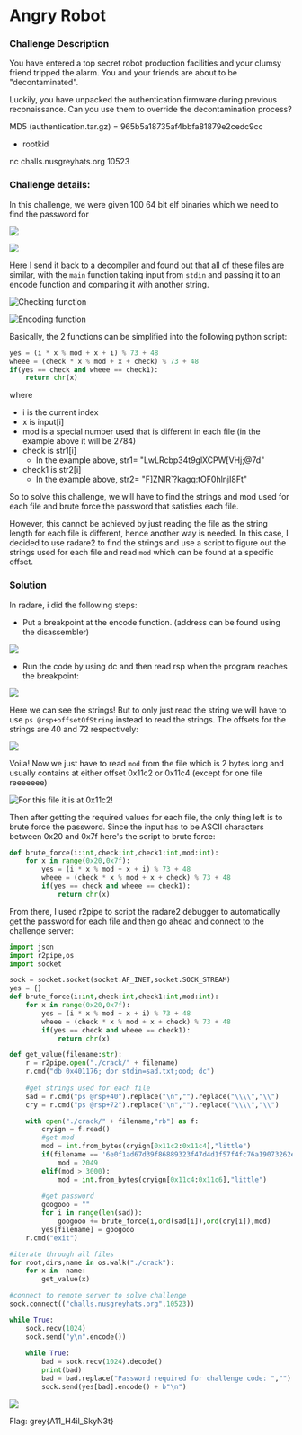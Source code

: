 # Angry Robot

### Challenge Description

You have entered a top secret robot production facilities and your clumsy friend tripped the alarm. You and your friends are about to be "decontaminated".

Luckily, you have unpacked the authentication firmware during previous reconaissance. Can you use them to override the decontamination process?



MD5 (authentication.tar.gz) = 965b5a18735af4bbfa81879e2cedc9cc

* rootkid

nc challs.nusgreyhats.org 10523

### Challenge details:

In this challenge, we were given 100 64 bit elf binaries which we need to find the password for&#x20;

![](<../../.gitbook/assets/image (18) (1) (1).png>)

![](<../../.gitbook/assets/image (12) (1) (1).png>)

Here I send it back to a decompiler and found out that all of these files are similar, with the `main` function taking input from `stdin` and passing it to an encode function and comparing it with another string.&#x20;

![Checking function](<../../.gitbook/assets/image (1) (1).png>)

![Encoding function](<../../.gitbook/assets/image (8) (1) (1).png>)

Basically, the 2 functions can be simplified into the following python script:

```python
yes = (i * x % mod + x + i) % 73 + 48
wheee = (check * x % mod + x + check) % 73 + 48
if(yes == check and wheee == check1):
    return chr(x)
```

where

* i is the current index
* x is input\[i]
* mod is a special number used that is different in each file (in the example above it will be 2784)
* check is str1\[i]&#x20;
  * In the example above, str1= "LwLRcbp34t9glXCPW\[VHj;@7d"
* check1 is str2\[i]
  * In the example above, str2= "F]ZNlR\`?kagq:tOF0hlnjI8Ft"

So to solve this challenge, we will have to find the strings and mod used for each file and brute force the password that satisfies each file.

However, this cannot be achieved by just reading the file as the string length for each file is different, hence another way is needed. In this case, I decided to use radare2 to find the strings and use a script to figure out the strings used for each file and read `mod` which can be found at a specific offset.

### Solution

In radare, i did the following steps:

* Put a breakpoint at the encode function. (address can be found using the disassembler)

![](<../../.gitbook/assets/image (5).png>)

*   Run the code by using dc and then read rsp when the program reaches the breakpoint:



![](<../../.gitbook/assets/image (4).png>)

Here we can see the strings! But to only just read the string we will have to use `ps @rsp+offsetOfString` instead to read the strings. The offsets for the strings are 40 and 72 respectively:

![](<../../.gitbook/assets/image (16) (1).png>)

Voila! Now we just have to read `mod` from the file which is 2 bytes long and usually contains at either offset 0x11c2 or 0x11c4 (except for one file reeeeeee)

![For this file it is at 0x11c2!](<../../.gitbook/assets/image (15) (1).png>)

Then after getting the required values for each file, the only thing left is to brute force the password. Since the input has to be ASCII characters between 0x20 and 0x7f here's the script to brute force:

```python
def brute_force(i:int,check:int,check1:int,mod:int):
    for x in range(0x20,0x7f):
        yes = (i * x % mod + x + i) % 73 + 48
        wheee = (check * x % mod + x + check) % 73 + 48
        if(yes == check and wheee == check1):
            return chr(x)
```

From there, I used r2pipe to script the radare2 debugger to automatically get the password for each file and then go ahead and connect to the challenge server:

```python
import json
import r2pipe,os
import socket

sock = socket.socket(socket.AF_INET,socket.SOCK_STREAM)
yes = {}
def brute_force(i:int,check:int,check1:int,mod:int):
    for x in range(0x20,0x7f):
        yes = (i * x % mod + x + i) % 73 + 48
        wheee = (check * x % mod + x + check) % 73 + 48
        if(yes == check and wheee == check1):
            return chr(x)

def get_value(filename:str):
    r = r2pipe.open("./crack/" + filename)
    r.cmd("db 0x401176; dor stdin=sad.txt;ood; dc")
    
    #get strings used for each file
    sad = r.cmd("ps @rsp+40").replace("\n","").replace("\\\\","\\")
    cry = r.cmd("ps @rsp+72").replace("\n","").replace("\\\\","\\")

    with open("./crack/" + filename,"rb") as f:
        cryign = f.read()
        #get mod
        mod = int.from_bytes(cryign[0x11c2:0x11c4],"little")
        if(filename == '6e0f1ad67d39f86889323f47d4d1f57f4fc76a19073262edb348792555bd5721'):
            mod = 2049
        elif(mod > 3000):
            mod = int.from_bytes(cryign[0x11c4:0x11c6],"little")
        
        #get password
        googooo = ""
        for i in range(len(sad)):
            googooo += brute_force(i,ord(sad[i]),ord(cry[i]),mod)
        yes[filename] = googooo
    r.cmd("exit")

#iterate through all files
for root,dirs,name in os.walk("./crack"):
    for x in  name:
        get_value(x)

#connect to remote server to solve challenge
sock.connect(("challs.nusgreyhats.org",10523))

while True:
    sock.recv(1024)
    sock.send("y\n".encode())
    
    while True:
        bad = sock.recv(1024).decode()
        print(bad)
        bad = bad.replace("Password required for challenge code: ","").replace("\n","")
        sock.send(yes[bad].encode() + b"\n")
```

![](<../../.gitbook/assets/image (6) (1).png>)

Flag: grey{A11\_H4il\_SkyN3t}
